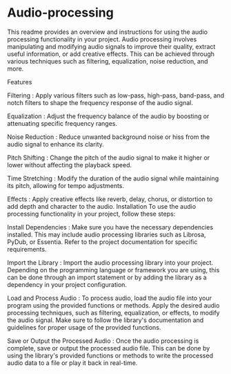 # Audio-processing
This readme provides an overview and instructions for using the audio processing functionality in your project. Audio processing involves manipulating and modifying audio signals to improve their quality, extract useful information, or add creative effects. This can be achieved through various techniques such as filtering, equalization, noise reduction, and more.

Features

Filtering
: Apply various filters such as low-pass, high-pass, band-pass, and notch filters to shape the frequency response of the audio signal.

Equalization
: Adjust the frequency balance of the audio by boosting or attenuating specific frequency ranges.

Noise Reduction
: Reduce unwanted background noise or hiss from the audio signal to enhance its clarity.

Pitch Shifting
: Change the pitch of the audio signal to make it higher or lower without affecting the playback speed.

Time Stretching
: Modify the duration of the audio signal while maintaining its pitch, allowing for tempo adjustments.

Effects
: Apply creative effects like reverb, delay, chorus, or distortion to add depth and character to the audio.
Installation
To use the audio processing functionality in your project, follow these steps:


Install Dependencies
: Make sure you have the necessary dependencies installed. This may include audio processing libraries such as Librosa, PyDub, or Essentia. Refer to the project documentation for specific requirements.


Import the Library
: Import the audio processing library into your project. Depending on the programming language or framework you are using, this can be done through an import statement or by adding the library as a dependency in your project configuration.


Load and Process Audio
: To process audio, load the audio file into your program using the provided functions or methods. Apply the desired audio processing techniques, such as filtering, equalization, or effects, to modify the audio signal. Make sure to follow the library's documentation and guidelines for proper usage of the provided functions.


Save or Output the Processed Audio
: Once the audio processing is complete, save or output the processed audio file. This can be done by using the library's provided functions or methods to write the processed audio data to a file or play it back in real-time.

